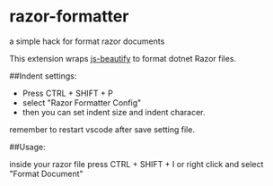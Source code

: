 # razor-formatter
a simple hack for format razor documents

This extension wraps [js-beautify](https://github.com/beautify-web/js-beautify) to format dotnet Razor files.


##Indent settings:

*   Press CTRL + SHIFT + P 
*   select "Razor Formatter Config" 
*   then you can set indent size and indent characer.

remember to restart vscode after save setting file.


##Usage:

inside your razor file press CTRL + SHIFT + I or right click and select "Format Document"
